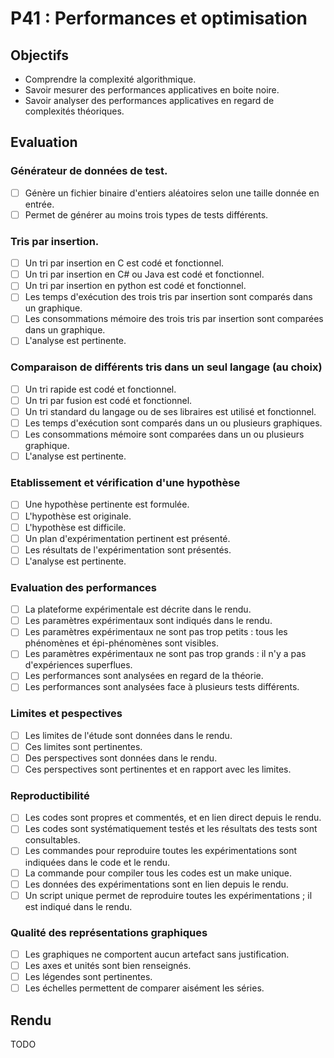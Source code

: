 # P41 : Performances et optimisation

## Objectifs 

  - Comprendre la complexité algorithmique. 
  - Savoir mesurer des performances applicatives en boite noire.
  - Savoir analyser des performances applicatives en regard de complexités théoriques. 


## Evaluation

### Générateur de données de test.

- [ ] Génère un fichier binaire d'entiers aléatoires selon une taille donnée en entrée.
- [ ] Permet de générer au moins trois types de tests différents.

### Tris par insertion.

- [ ] Un tri par insertion en C est codé et fonctionnel.
- [ ] Un tri par insertion en C# ou Java est codé et fonctionnel.
- [ ] Un tri par insertion en python est codé et fonctionnel.
- [ ] Les temps d'exécution des trois tris par insertion sont comparés dans un graphique.
- [ ] Les consommations mémoire des trois tris par insertion sont comparées dans un graphique.
- [ ] L'analyse est pertinente.

### Comparaison de différents tris dans un seul langage (au choix)

- [ ] Un tri rapide est codé et fonctionnel.
- [ ] Un tri par fusion est codé et fonctionnel.
- [ ] Un tri standard du langage ou de ses libraires est utilisé et fonctionnel.
- [ ] Les temps d'exécution sont comparés dans un ou plusieurs graphiques.
- [ ] Les consommations mémoire sont comparées dans un ou plusieurs graphique.
- [ ] L'analyse est pertinente.

### Etablissement et vérification d'une hypothèse 

- [ ] Une hypothèse pertinente est formulée. 
- [ ] L'hypothèse est originale. 
- [ ] L'hypothèse est difficile.
- [ ] Un plan d'expérimentation pertinent est présenté.
- [ ] Les résultats de l'expérimentation sont présentés.
- [ ] L'analyse est pertinente. 

### Evaluation des performances

- [ ] La plateforme expérimentale est décrite dans le rendu.
- [ ] Les paramètres expérimentaux sont indiqués dans le rendu.
- [ ] Les paramètres expérimentaux ne sont pas trop petits : tous les phénomènes et épi-phénomènes sont visibles.
- [ ] Les paramètres expérimentaux ne sont pas trop grands : il n'y a pas d'expériences superflues.
- [ ] Les performances sont analysées en regard de la théorie. 
- [ ] Les performances sont analysées face à plusieurs tests différents. 

### Limites et pespectives

- [ ] Les limites de l'étude sont données dans le rendu. 
- [ ] Ces limites sont pertinentes.
- [ ] Des perspectives sont données dans le rendu.
- [ ] Ces perspectives sont pertinentes et en rapport avec les limites.

### Reproductibilité
- [ ] Les codes sont propres et commentés, et en lien direct depuis le rendu.
- [ ] Les codes sont systématiquement testés et les résultats des tests sont consultables.
- [ ] Les commandes pour reproduire toutes les expérimentations sont indiquées dans le code et le rendu.
- [ ] La commande pour compiler tous les codes est un make unique.
- [ ] Les données des expérimentations sont en lien depuis le rendu.
- [ ] Un script unique permet de reproduire toutes les expérimentations ; il est indiqué dans le rendu.

### Qualité des représentations graphiques
- [ ] Les graphiques ne comportent aucun artefact sans justification.
- [ ] Les axes et unités sont bien renseignés.
- [ ] Les légendes sont pertinentes. 
- [ ] Les échelles permettent de comparer aisément les séries.

## Rendu 

TODO
